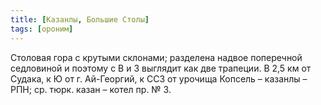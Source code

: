 ```yaml
---
title: [Казанлы, Большие Столы]
tags: [ороним]
---
```


Столовая гора с крутыми склонами; разделена надвое поперечной седловиной и
поэтому с В и З выглядит как две трапеции. В 2,5 км от Судака, к Ю от г.
Ай-Георгий, к ССЗ от урочища Копсель – казанлы – РПН; ср. тюрк. казан – котел
пр. № 3.
